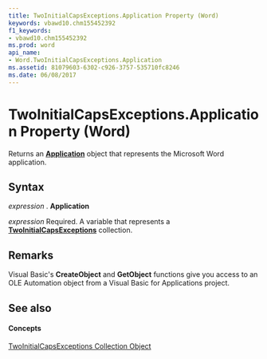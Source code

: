 ```yaml
---
title: TwoInitialCapsExceptions.Application Property (Word)
keywords: vbawd10.chm155452392
f1_keywords:
- vbawd10.chm155452392
ms.prod: word
api_name:
- Word.TwoInitialCapsExceptions.Application
ms.assetid: 81079603-6302-c926-3757-535710fc8246
ms.date: 06/08/2017
---
```



# TwoInitialCapsExceptions.Application Property (Word)

Returns an **[Application](application-object-word.md)** object that represents the Microsoft Word application.


## Syntax

 _expression_ . **Application**

 _expression_ Required. A variable that represents a **[TwoInitialCapsExceptions](twoinitialcapsexceptions-object-word.md)** collection.


## Remarks

Visual Basic's **CreateObject** and **GetObject** functions give you access to an OLE Automation object from a Visual Basic for Applications project.


## See also


#### Concepts


[TwoInitialCapsExceptions Collection Object](twoinitialcapsexceptions-object-word.md)

